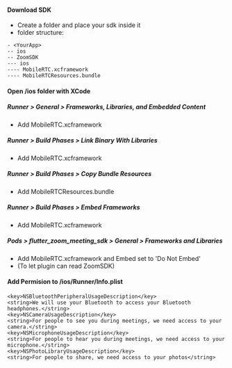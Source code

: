 #### Download SDK
- Create a folder and place your sdk inside it
- folder structure:
```
- <YourApp>
-- ios
-- ZoomSDK
--- ios
---- MobileRTC.xcframework
---- MobileRTCResources.bundle
```

#### Open <YourApp>/ios folder with XCode
##### Runner > General > Frameworks, Libraries, and Embedded Content
- Add MobileRTC.xcframework

##### Runner > Build Phases > Link Binary With Libraries
- Add MobileRTC.xcframework

##### Runner > Build Phases > Copy Bundle Resources
- Add MobileRTCResources.bundle

##### Runner > Build Phases > Embed Frameworks
- Add MobileRTC.xcframework

##### Pods > flutter_zoom_meeting_sdk > General > Frameworks and Libraries
- Add MobileRTC.xcframework and Embed set to 'Do Not Embed'
- (To let plugin can read ZoomSDK)


#### Add Permision to <YourApp>/ios/Runner/Info.plist
```
<key>NSBluetoothPeripheralUsageDescription</key>
<string>We will use your Bluetooth to access your Bluetooth headphones.</string>
<key>NSCameraUsageDescription</key>
<string>For people to see you during meetings, we need access to your camera.</string>
<key>NSMicrophoneUsageDescription</key>
<string>For people to hear you during meetings, we need access to your microphone.</string>
<key>NSPhotoLibraryUsageDescription</key>
<string>For people to share, we need access to your photos</string>
```